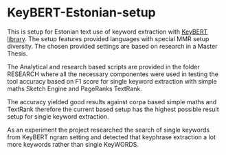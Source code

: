 # KeyBERT-Estonian-setup
This is setup for Estonian text use of keyword extraction with [KeyBERT library]([url](https://maartengr.github.io/KeyBERT/#about-the-project)). The setup features provided languages with special MMR setup diversity. The chosen provided settings are based on research in a Master Thesis.

The Analytical and research based scripts are provided in the folder RESEARCH where all the necessary componentes were used in testing the tool accuracy based on F1 score for single keyword extraction with simple maths Sketch Engine and PageRanks TextRank.

The accuracy yielded good results against corpa based simple maths and TextRank therefore the current based setup has the highest possible result setup for single keyword extraction.

As an experiment the project researched the search of single keywords from KeyBERT ngram setting and detected that keyphrase extraction a lot more keywords rather than single KeyWORDS.


